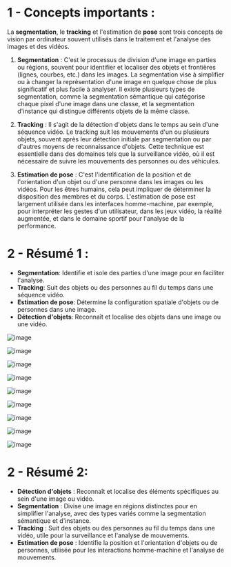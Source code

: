 # 1 - Concepts importants : 

La **segmentation**, le **tracking** et l'estimation de **pose** sont trois concepts de vision par ordinateur souvent utilisés dans le traitement et l'analyse des images et des vidéos.

1. **Segmentation** : C'est le processus de division d'une image en parties ou régions, souvent pour identifier et localiser des objets et frontières (lignes, courbes, etc.) dans les images. La segmentation vise à simplifier ou à changer la représentation d'une image en quelque chose de plus significatif et plus facile à analyser. Il existe plusieurs types de segmentation, comme la segmentation sémantique qui catégorise chaque pixel d'une image dans une classe, et la segmentation d'instance qui distingue différents objets de la même classe.

2. **Tracking** : Il s'agit de la détection d'objets dans le temps au sein d'une séquence vidéo. Le tracking suit les mouvements d'un ou plusieurs objets, souvent après leur détection initiale par segmentation ou par d'autres moyens de reconnaissance d'objets. Cette technique est essentielle dans des domaines tels que la surveillance vidéo, où il est nécessaire de suivre les mouvements des personnes ou des véhicules.

3. **Estimation de pose** : C'est l'identification de la position et de l'orientation d'un objet ou d'une personne dans les images ou les vidéos. Pour les êtres humains, cela peut impliquer de déterminer la disposition des membres et du corps. L'estimation de pose est largement utilisée dans les interfaces homme-machine, par exemple, pour interpréter les gestes d'un utilisateur, dans les jeux vidéo, la réalité augmentée, et dans le domaine sportif pour l'analyse de la performance.

# 2 - Résumé 1 : 

- **Segmentation**: Identifie et isole des parties d'une image pour en faciliter l'analyse.
- **Tracking**: Suit des objets ou des personnes au fil du temps dans une séquence vidéo.
- **Estimation de pose**: Détermine la configuration spatiale d'objets ou de personnes dans une image.
- **Détection d'objets**: Reconnaît et localise des objets dans une image ou une vidéo.


![image](https://github.com/hrhouma/YOLO-2/assets/10111526/2bdde992-7f39-4bf6-b2b0-04147e511715)

![image](https://github.com/hrhouma/YOLO-2/assets/10111526/0b2ff9b4-f61d-4a1d-a9f8-ad5f517add49)

![image](https://github.com/hrhouma/YOLO-2/assets/10111526/84664b61-e17a-451b-8c28-176ab6bb1691)

![image](https://github.com/hrhouma/YOLO-2/assets/10111526/b617002a-5ca5-4c68-bbbf-cdf469740d4d)

![image](https://github.com/hrhouma/YOLO-2/assets/10111526/86ec70af-ad1b-47e8-aa38-5ec66b40ee96)

![image](https://github.com/hrhouma/YOLO-2/assets/10111526/4c89d3d8-12a7-4e4d-ab8e-f16726813b40)

![image](https://github.com/hrhouma/YOLO-2/assets/10111526/e6b52b86-319a-406c-ab6c-5f6aa8c34321)

![image](https://github.com/hrhouma/YOLO-2/assets/10111526/6f115b09-765a-417b-b32b-0797a4234d62)

![image](https://github.com/hrhouma/YOLO-2/assets/10111526/450b74da-094a-422f-a07f-5396778cd715)


# 2 - Résumé 2: 

- **Détection d'objets** : Reconnaît et localise des éléments spécifiques au sein d'une image ou vidéo.
- **Segmentation** : Divise une image en régions distinctes pour en simplifier l'analyse, avec des types variés comme la segmentation sémantique et d'instance.
- **Tracking** : Suit des objets ou des personnes au fil du temps dans une vidéo, utile pour la surveillance et l'analyse de mouvements.
- **Estimation de pose** : Identifie la position et l'orientation d'objets ou de personnes, utilisée pour les interactions homme-machine et l'analyse de mouvements.

